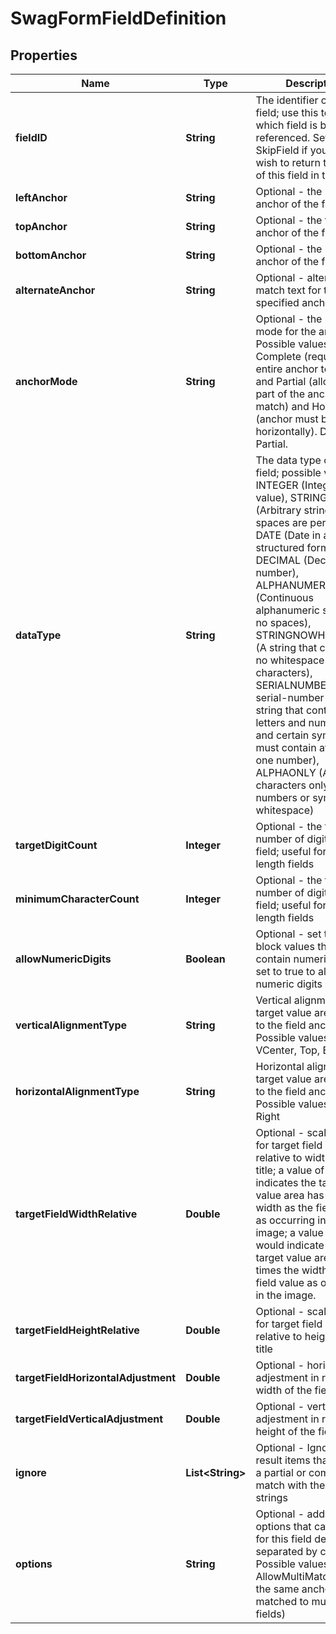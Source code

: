 
# SwagFormFieldDefinition

## Properties
Name | Type | Description | Notes
------------ | ------------- | ------------- | -------------
**fieldID** | **String** | The identifier of the field; use this to identify which field is being referenced.  Set to SkipField if you do not wish to return the value of this field in the result. |  [optional]
**leftAnchor** | **String** | Optional - the left-hand anchor of the field |  [optional]
**topAnchor** | **String** | Optional - the top anchor of the field |  [optional]
**bottomAnchor** | **String** | Optional - the bottom anchor of the field |  [optional]
**alternateAnchor** | **String** | Optional - alterate match text for the specified anchor |  [optional]
**anchorMode** | **String** | Optional - the matching mode for the anchor.  Possible values are Complete (requires the entire anchor to match) and Partial (allows only part of the anchor to match) and Horizontal (anchor must be laid out horizontally).  Default is Partial. |  [optional]
**dataType** | **String** | The data type of the field; possible values are INTEGER (Integer value), STRING (Arbitrary string value, spaces are permitted), DATE (Date in a structured format), DECIMAL (Decimal number), ALPHANUMERIC (Continuous alphanumeric string with no spaces), STRINGNOWHITESPACE (A string that contains no whitespace characters), SERIALNUMBER (A serial-number style string that contains letters and numbers, and certain symbols; must contain at least one number), ALPHAONLY (Alphabet characters only, no numbers or symbols or whitespace) |  [optional]
**targetDigitCount** | **Integer** | Optional - the target number of digits in the field; useful for fixed-length fields |  [optional]
**minimumCharacterCount** | **Integer** | Optional - the target number of digits in the field; useful for fixed-length fields |  [optional]
**allowNumericDigits** | **Boolean** | Optional - set to false to block values that contain numeric digits, set to true to allow numeric digits |  [optional]
**verticalAlignmentType** | **String** | Vertical alignment of target value area relative to the field anchor; Possible values are VCenter, Top, Bottom |  [optional]
**horizontalAlignmentType** | **String** | Horizontal alignment of target value area relative to the field anchor; Possible values are Left, Right |  [optional]
**targetFieldWidthRelative** | **Double** | Optional - scale factor for target field width - relative to width of field title; a value of 1.0 indicates the target value area has the same width as the field value as occurring in the image; a value of 2.0 would indicate that the target value area has 2 times the width of the field value as occurring in the image. |  [optional]
**targetFieldHeightRelative** | **Double** | Optional - scale factor for target field height - relative to height of field title |  [optional]
**targetFieldHorizontalAdjustment** | **Double** | Optional - horizontal adjestment in relative width of the field |  [optional]
**targetFieldVerticalAdjustment** | **Double** | Optional - vertical adjestment in relative height of the field |  [optional]
**ignore** | **List&lt;String&gt;** | Optional - Ignore any result items that contain a partial or complete match with these text strings |  [optional]
**options** | **String** | Optional - additional options that can be set for this field definition, separated by commas.  Possible values are AllowMultiMatch (allow the same anchor to be matched to multiple fields) |  [optional]



